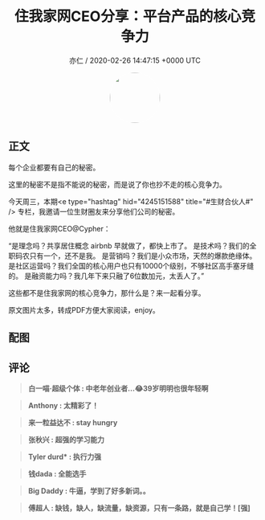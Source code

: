 <h1 align="center">住我家网CEO分享：平台产品的核心竞争力</h1>
<p align="center">
    <a>亦仁 / 2020-02-26 14:47:15 &#43;0000 UTC</a>
</p>

<div align="center">
    <img src="https://images.zsxq.com/Fn3NQqCN8nuGF86yZPXSbEsl0mb3?e=1590940799&amp;token=kIxbL07-8jAj8w1n4s9zv64FuZZNEATmlU_Vm6zD:pfbNc8W3hS0oYG_hyXXh_rHMHuc=" width="100" height="100" style="border:1px solid;border-radius:50%; color:#ffffff"/>
</div>

## 正文

<div>
每个企业都要有自己的秘密。

这里的秘密不是指不能说的秘密，而是说了你也抄不走的核心竞争力。

今天周三，本期&lt;e type=&#34;hashtag&#34; hid=&#34;4245151588&#34; title=&#34;#生财合伙人#&#34; /&gt; 专栏，我邀请一位生财圈友来分享他们公司的秘密。

他就是住我家网CEO@Cypher：

“是理念吗？共享居住概念 airbnb 早就做了，都快上市了。 
是技术吗？我们的全职码农只有一个，还不是我。
是营销吗？我们是小众市场，天然的爆款绝缘体。
是社区运营吗？我们全国的核心用户也只有10000个级别，不够社区高手塞牙缝的。
是融资能力吗？我几年下来只融了6位数加元，太丢人了。”

这些都不是住我家网的核心竞争力，那什么是？来一起看分享。

原文图片太多，转成PDF方便大家阅读，enjoy。
</div>

## 配图
<div class="image" align="center">

</div>

## 评论

<div align="left">
<div>

<blockquote >
<span> <strong>白一喵·超级个体 : 中老年创业者…😂39岁明明也很年轻啊 </strong></span>
</blockquote>

<blockquote >
<span> <strong>Anthony : 太精彩了！ </strong></span>
</blockquote>

<blockquote >
<span> <strong>来一粒益达不 : stay hungry </strong></span>
</blockquote>

<blockquote >
<span> <strong>张秋兴 : 超强的学习能力 </strong></span>
</blockquote>

<blockquote >
<span> <strong>Tyler durd* : 执行力强 </strong></span>
</blockquote>

<blockquote >
<span> <strong>钱dada : 全能选手 </strong></span>
</blockquote>

<blockquote >
<span> <strong>Big Daddy : 牛逼，学到了好多新词。。 </strong></span>
</blockquote>

<blockquote >
<span> <strong>傅超人 : 缺钱，缺人，缺流量，缺资源，只有一条路，就是自己学！[强] </strong></span>
</blockquote>

</div>
</div>